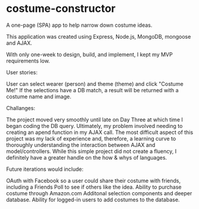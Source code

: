 # costume-constructor
A one-page (SPA) app to help narrow down costume ideas.

This application was created using Express, Node.js, MongoDB, mongoose and AJAX.

With only one-week to design, build, and implement, I kept my MVP requirements low.

User stories:

User can select wearer (person) and theme (theme) and click "Costume Me!"
If the selections have a DB match, a result will be returned with a costume name and image.

Challanges: 

The project moved very smoothly until late on Day Three at which time I began coding the DB query.  Ultimately, my problem involved needing to creating an apend function in my AJAX call. The most difficult aspect of this project was my lack of experience and, therefore, a learning curve to thoroughly understanding the interaction between AJAX and model/controllers.  While this simple project did not create a fluency, I definitely have a greater handle on the how & whys of languages.

Future iterations would include: 

OAuth with Facebook so a user could share their costume with friends, including a Friends Poll to see if others like the idea. 
Ability to purchase costume through Amazon.com
Additonal selection components and deeper database.
Ability for logged-in users to add costumes to the database. 


